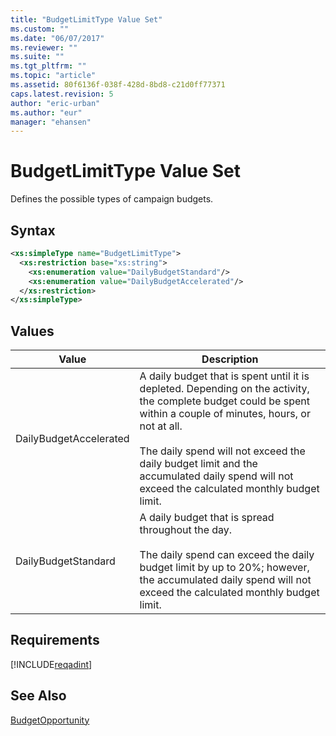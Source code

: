 ```yaml
---
title: "BudgetLimitType Value Set"
ms.custom: ""
ms.date: "06/07/2017"
ms.reviewer: ""
ms.suite: ""
ms.tgt_pltfrm: ""
ms.topic: "article"
ms.assetid: 80f6136f-038f-428d-8bd8-c21d0ff77371
caps.latest.revision: 5
author: "eric-urban"
ms.author: "eur"
manager: "ehansen"
---
```

# BudgetLimitType Value Set
Defines the possible types of campaign budgets.

## Syntax

```xml
<xs:simpleType name="BudgetLimitType">
  <xs:restriction base="xs:string">
    <xs:enumeration value="DailyBudgetStandard"/>
    <xs:enumeration value="DailyBudgetAccelerated"/>
  </xs:restriction>
</xs:simpleType>
```

## Values

|Value|Description|
|---------|---------------|
|DailyBudgetAccelerated|A daily budget that is spent until it is depleted. Depending on the activity, the complete budget could be spent within a couple of minutes, hours, or not at all.<br /><br />The daily spend will not exceed the daily budget limit and the accumulated daily spend will not exceed the calculated monthly budget limit.|
|DailyBudgetStandard|A daily budget that is spread throughout the day.<br /><br />The daily spend can exceed the daily budget limit by up to 20%; however, the accumulated daily spend will not exceed the calculated monthly budget limit.|

## Requirements
[!INCLUDE[reqadint](../adinsight-api/includes/reqadint.md)]
## See Also
[BudgetOpportunity](../adinsight-api/budgetopportunity-data-object.md)  


